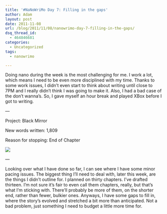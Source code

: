 ```yaml
---
title: '#NaNoWriMo Day 7: Filling in the gaps'
author: Adam
layout: post
date: 2011-11-08
url: /blog/2011/11/08/nanowrimo-day-7-filling-in-the-gaps/
dsq_thread_id:
  - 464846681
categories:
  - Uncategorized
tags:
  - nanowrimo

---
```

Doing nano during the week is the most challenging for me. I work a lot, which means I need to be even more disciplined with my time. Thanks to some work issues, I didn&#8217;t even start to think about writing until close to 7PM and I really didn&#8217;t think I was going to make it. Also, I had a bad case of the don&#8217;t wanna&#8217;s. So, I gave myself an hour break and played XBox before I got to writing.

&#8212;
  
Project: Black Mirror
  
New words written: 1,809
  
Reason for stopping: End of Chapter

![][1]
  
&#8212;

Looking over what I have done so far, I can see where I have some minor pacing issues. The biggest thing I&#8217;ll need to deal with, later this week, are the things I didn&#8217;t outline for. I planned on thirty chapters. I&#8217;ve drafted thirteen. I&#8217;m not sure it&#8217;s fair to even call them chapters, really, but that&#8217;s what I&#8217;m sticking with. There&#8217;ll probably be more of them, on the shorter end, rather than fewer, bulkier ones. Anyways, I have some gaps to fill in, where the story&#8217;s evolved and stretched a bit more than anticipated. Not a bad problem, just something I need to budget a little more time for.

 [1]: http://picometer.writertopia.com/words=11810&target=50000